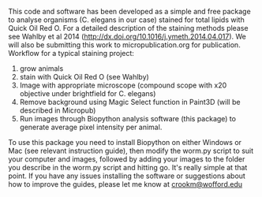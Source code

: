 This code and software has been developed as a simple and free package to analyse organisms (C. elegans in our case) stained for total lipids with Quick Oil Red O. 
For a detailed description of the staining methods please see Wahlby et al 2014 (http://dx.doi.org/10.1016/j.ymeth.2014.04.017). We will also be submitting this work to micropublication.org 
for publication.
Workflow for a typical staining project:
1) grow animals
2) stain with Quick Oil Red O (see Wahlby)
3) Image with appropriate microscope (compound scope with x20 objective under brightfield for C. elegans)
4) Remove background using Magic Select function in Paint3D (will be described in Micropub)
5) Run images through Biopython analysis software (this package) to generate average pixel intensity per animal.

To use this package you need to install Biopython on either Windows or Mac (see relevant instruction guide), then modify the worm.py script to suit your computer and images, followed
by adding your images to the folder you describe in the worm.py script and hitting go. It's really simple at that point. If you have any issues installing the software or suggestions about
how to improve the guides, please let me know at crookm@wofford.edu
